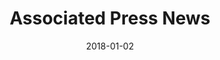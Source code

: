 ---
layout: site
title: "Associated Press News"
date: 2018-01-02
categories: [news-weather]
version: 1.4.14
major: 1
minor: 4
patch: 14
slug: associated-press-news
link: https://apnews.com/
permalink: /sites/:slug
---